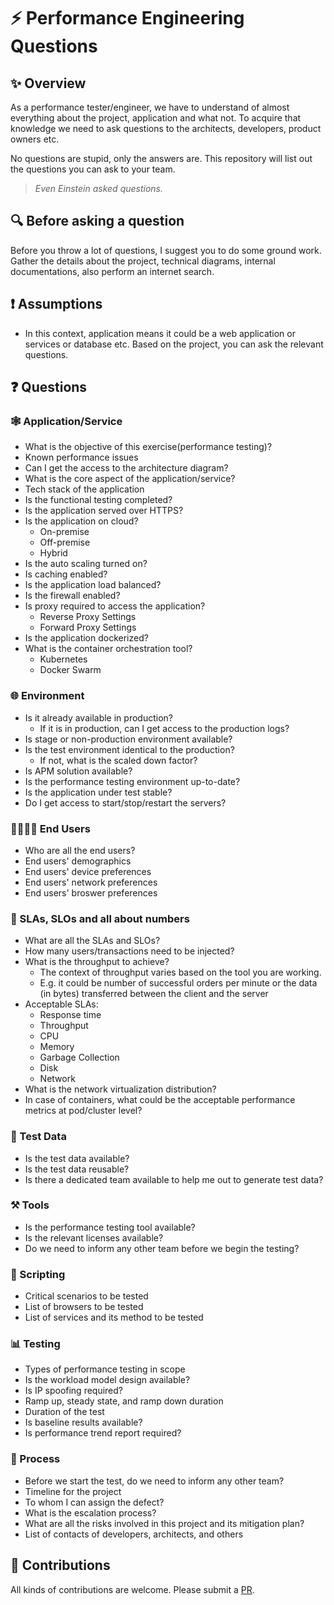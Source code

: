 # ⚡ Performance Engineering Questions

## ✨ Overview
As a performance tester/engineer, we have to understand of almost everything about the project, application and what not. To acquire that knowledge we need to ask questions to the architects, developers, product owners etc.

No questions are stupid, only the answers are. This repository will list out the questions you can ask to your team.

> *Even Einstein asked questions.*

## 🔍 Before asking a question

Before you throw a lot of questions, I suggest you to do some ground work. Gather the details about the project, technical diagrams, internal documentations, also perform an internet search.

## ❗ Assumptions

- In this context, application means it could be a web application or services or database etc. Based on the project, you can ask the relevant questions.

## ❓ Questions

### 🕸 Application/Service

 - What is the objective of this exercise(performance testing)?
 - Known performance issues
 - Can I get the access to the architecture diagram?
 - What is the core aspect of the application/service?
 - Tech stack of the application
 - Is the functional testing completed? 
 - Is the application served over HTTPS?
 - Is the application on cloud?
   - On-premise
   - Off-premise
   - Hybrid
 - Is the auto scaling turned on?
 - Is caching enabled?
 - Is the application load balanced?
 - Is the firewall enabled?
 - Is proxy required to access the application?
   - Reverse Proxy Settings
   - Forward Proxy Settings
 - Is the application dockerized?
 - What is the container orchestration tool?
   - Kubernetes
   - Docker Swarm   

### 🌐 Environment

 - Is it already available in production?
    - If it is in production, can I get access to the production logs?
 - Is stage or non-production environment available?
 - Is the test environment identical to the production?
    - If not, what is the scaled down factor?
 - Is APM solution available?
 - Is the performance testing environment up-to-date?
 - Is the application under test stable?
 - Do I get access to start/stop/restart the servers?

### 👨‍👩‍👧‍👦 End Users

 - Who are all the end users?
 - End users' demographics
 - End users' device preferences
 - End users' network preferences
 - End users' broswer preferences

### 🔢 SLAs, SLOs and all about numbers

 - What are all the SLAs and SLOs?
 - How many users/transactions need to be injected?
 - What is the throughput to achieve?
   - The context of throughput varies based on the tool you are working.
   - E.g. it could be number of successful orders per minute or the data (in bytes) transferred between the client and the server
 - Acceptable SLAs: 
    - Response time
    - Throughput
    - CPU
    - Memory
    - Garbage Collection
    - Disk
    - Network
 - What is the network virtualization distribution?
 - In case of containers, what could be the acceptable performance metrics at pod/cluster level?

### 💾 Test Data

 - Is the test data available?
 - Is the test data reusable?
 - Is there a dedicated team available to help me out to generate test data?

### ⚒️ Tools

 - Is the performance testing tool available?
 - Is the relevant licenses available?
 - Do we need to inform any other team before we begin the testing?

### 📜 Scripting

 - Critical scenarios to be tested
 - List of browsers to be tested 
 - List of services and its method to be tested

### 📊 Testing

 - Types of performance testing in scope
 - Is the workload model design available?
 - Is IP spoofing required?
 - Ramp up, steady state, and ramp down duration
 - Duration of the test
 - Is baseline results available?
 - Is performance trend report required?
 
### 🔁 Process 

 - Before we start the test, do we need to inform any other team?
 - Timeline for the project
 - To whom I can assign the defect?
 - What is the escalation process?
 - What are all the risks involved in this project and its mitigation plan?
 - List of contacts of developers, architects, and others

## 🙏 Contributions

All kinds of contributions are welcome. Please submit a [PR](https://github.com/QAInsights/Performance-Engineering-Questions/pulls).
